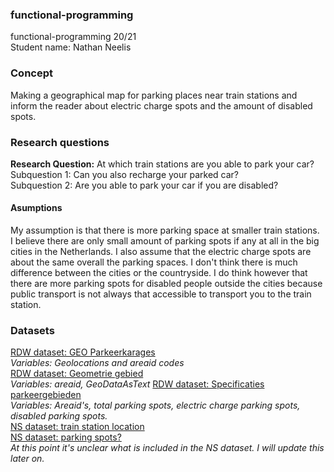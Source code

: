 ### functional-programming
functional-programming 20/21  
Student name: Nathan Neelis  

### Concept
Making a geographical map for parking places near train stations and inform the reader about electric charge spots and the amount of disabled spots.

### Research questions
**Research Question:** At which train stations are you able to park your car?  
Subquestion 1: Can you also recharge your parked car?  
Subquestion 2: Are you able to park your car if you are disabled?  

#### Asumptions
My assumption is that there is more parking space at smaller train stations.  
I believe there are only small amount of parking spots if any at all in the big cities in the Netherlands.
I also assume that the electric charge spots are about the same overall the parking spaces. I don't think there is much difference between the cities or the countryside. I do think however that there are more parking spots for disabled people outside the cities because public transport is not always that accessible to transport you to the train station.

### Datasets
[RDW dataset: GEO Parkeerkarages](https://opendata.rdw.nl/Parkeren/GEO-Parkeer-Garages/t5pc-eb34)  
_Variables: Geolocations and areaid codes_  
[RDW dataset: Geometrie gebied](https://opendata.rdw.nl/Parkeren/Open-Data-Parkeren-GEOMETRIE-GEBIED/nsk3-v9n7)  
_Variables: areaid, GeoDataAsText_
[RDW dataset: Specificaties parkeergebieden](https://opendata.rdw.nl/Parkeren/Open-Data-Parkeren-SPECIFICATIES-PARKEERGEBIED/b3us-f26s)  
_Variables:  Areaid's, total parking spots, electric charge parking spots, disabled parking spots._  
[NS dataset: train station location](https://apiportal.ns.nl/)  
[NS dataset: parking spots?](https://apiportal.ns.nl/)  
_At this point it's unclear what is included in the NS dataset. I will update this later on._  

